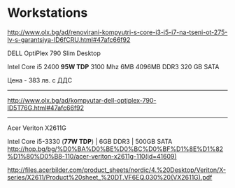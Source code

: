 # Workstations


http://www.olx.bg/ad/renovirani-kompyutri-s-core-i3-i5-i7-na-tseni-ot-275-lv-s-garantsiya-ID6fCRU.html#47afc66f92

DELL OptiPlex 790 Slim Desktop

Intel Core i5 2400 **95W TDP** 3100 Mhz 6MB
4096MB DDR3
320 GB SATA

Цена - 383 лв. с ДДС

---
http://www.olx.bg/ad/kompyutar-dell-optiplex-790-ID5T76G.html#47afc66f92

---
Acer Veriton X2611G

Intel Core i5-3330 (**77W TDP**) | 6GB DDR3 | 500GB SATA
http://hop.bg/bg/%D0%BA%D0%BE%D0%BC%D0%BF%D1%8E%D1%82%D1%80%D0%B8-110/acer-veriton-x2611g-110(id=41609)

http://files.acerbilder.com/product_sheets/nordic/4.%20Desktop/Veriton/X-series/X2611/Product%20sheet_%20DT.VF6EQ.030%20(VX2611G).pdf
